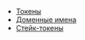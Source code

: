 ﻿
  * [Токены](/developers/system_contracts/cyber.token_contract.md)
  * [Доменные имена](/developers/system_contracts/cyber.domain_contract.md)
  * [Стейк-токены](/developers/system_contracts/cyber.stake_contract.md)
